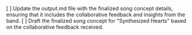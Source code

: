 [ ] Update the output.md file with the finalized song concept details, ensuring that it includes the collaborative feedback and insights from the band.
[ ] Draft the finalized song concept for "Synthesized Hearts" based on the collaborative feedback received.